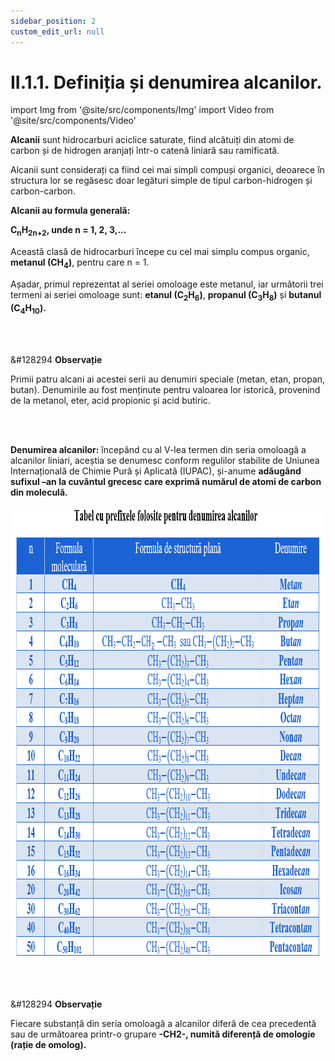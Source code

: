 ```yaml
---
sidebar_position: 2
custom_edit_url: null
---
```


# II.1.1. Definiția și denumirea alcanilor.


import Img from '@site/src/components/Img'
import Video from '@site/src/components/Video'


<div class="alert alert--primary" role="alert">

**Alcanii** sunt hidrocarburi aciclice saturate, fiind alcătuiți din atomi de carbon și de hidrogen aranjați într-o catenă liniară sau ramificată.


Alcanii sunt considerați ca fiind cei mai simpli compuși organici, deoarece în structura lor se regăsesc doar legături simple de tipul carbon-hidrogen și carbon-carbon.



**Alcanii au formula generală:**

**C<sub>n</sub>H<sub>2n+2</sub>, unde n = 1, 2, 3,...**


Această clasă de hidrocarburi începe cu cel mai simplu compus organic, **metanul (CH<sub>4</sub>)**, pentru care n = 1. 

Așadar, primul reprezentat al seriei omoloage este metanul, iar următorii trei termeni ai seriei omoloage sunt: **etanul (C<sub>2</sub>H<sub>6</sub>)**, **propanul (C<sub>3</sub>H<sub>8</sub>)** și **butanul (C<sub>4</sub>H<sub>10</sub>).**



</div>

<br></br>

<div class="alert alert--secondary" role="alert">

&#128294 **Observație**

Primii patru alcani ai acestei serii au denumiri speciale (metan, etan, propan, butan). Denumirile au fost menținute pentru valoarea lor istorică, provenind de la metanol, eter, acid propionic și acid butiric.


</div>


<br></br>



<div class="alert alert--primary" role="alert">

**Denumirea alcanilor:** începând cu al V-lea termen din seria omoloagă a alcanilor liniari, aceștia se denumesc conform regulilor stabilite de Uniunea Internațională de Chimie Pură și Aplicată (IUPAC), și-anume **adăugând sufixul –an la cuvântul grecesc care exprimă numărul de atomi de carbon din moleculă.**



<Img className="img-responsive4" src="chimie/clasa10/capitolul2/II-1-1-definitia-si-denumirea-alcanilor-poza1-tabel-cu-prefixele-folosite-pentru-denumirea-alcanilor_vers2.png" width="1000" height="723" lazy={false} />






</div>


<br></br>


<div class="alert alert--secondary" role="alert">

&#128294 **Observație**


Fiecare substanță din seria omoloagă a alcanilor diferă de cea precedentă sau de următoarea printr-o grupare **-CH2-, numită diferență de omologie (rație de omolog).**



</div>

